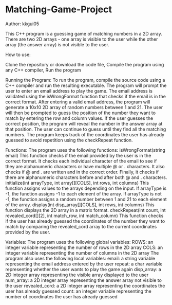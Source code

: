 # Matching-Game-Project

Author: kkgui05

This C++ program is a guessing game of matching numbers in a 2D array. There are two 2D arrays - one array is visible to the user while the other array (the answer array) is not visible to the user.

How to use:

Clone the repository or download the code file,
Compile the program using any C++ compiler,
Run the program

Running the Program: 
To run the program, compile the source code using a C++ compiler and run the resulting executable. The program will prompt the user to enter an email address to play the game. The email address is validated using the isWrongFormat function that checks if the email is in the correct format.
After entering a valid email address, the program will generate a 10x10 2D array of random numbers between 1 and 21. The user will then be prompted to guess the position of the number they want to match by entering the row and column values. If the user guesses the correct position, the program will reveal the number in the answer array at that position. The user can continue to guess until they find all the matching numbers.
The program keeps track of the coordinates the user has already guessed to avoid repetition using the checkRepeat function.

Functions:
The program uses the following functions:
isWrongFormat(string email)
This function checks if the email provided by the user is in the correct format. It checks each individual character of the email to see if they are alphanumeric characters or have multiple @ or . characters. It also checks if @ and . are written and in the correct order. Finally, it checks if there are alphanumeric characters before and after both @ and . characters.
initialize(int arrayType, int array[][COLS], int rows, int columns)
This function assigns values to the arrays depending on the input. If arrayType is -1, the function assigns -1 to each element of the array. If arrayType is not -1, the function assigns a random number between 1 and 21 to each element of the array.
display(int disp_array[][COLS], int rows, int columns)
This function displays the 2D array in a matrix format.
checkRepeat(int count, int revealed_cord[][2], int match_row, int match_column)
This function checks if the user has already guessed the coordinates of the number they want to match by comparing the revealed_cord array to the current coordinates provided by the user.

Variables: 
The program uses the following global variables:
ROWS: an integer variable representing the number of rows in the 2D array
COLS: an integer variable representing the number of columns in the 2D array
The program also uses the following local variables:
email: a string variable representing the email address entered by the user
repeat: a char variable representing whether the user wants to play the game again
disp_array: a 2D integer array representing the visible array displayed to the user
num_array: a 2D integer array representing the answer array not visible to the user
revealed_cord: a 2D integer array representing the coordinates the user has already guessed
count: an integer variable representing the number of coordinates the user has already guessed
